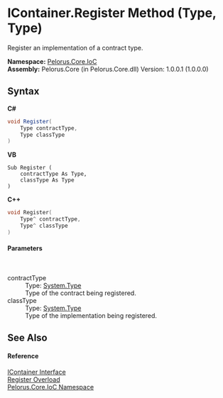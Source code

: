 # IContainer.Register Method (Type, Type)
 

Register an implementation of a contract type.

**Namespace:**&nbsp;<a href="D77506BC">Pelorus.Core.IoC</a><br />**Assembly:**&nbsp;Pelorus.Core (in Pelorus.Core.dll) Version: 1.0.0.1 (1.0.0.0)

## Syntax

**C#**<br />
``` C#
void Register(
	Type contractType,
	Type classType
)
```

**VB**<br />
``` VB
Sub Register ( 
	contractType As Type,
	classType As Type
)
```

**C++**<br />
``` C++
void Register(
	Type^ contractType, 
	Type^ classType
)
```


#### Parameters
&nbsp;<dl><dt>contractType</dt><dd>Type: <a href="http://msdn2.microsoft.com/en-us/library/42892f65" target="_blank">System.Type</a><br />Type of the contract being registered.</dd><dt>classType</dt><dd>Type: <a href="http://msdn2.microsoft.com/en-us/library/42892f65" target="_blank">System.Type</a><br />Type of the implementation being registered.</dd></dl>

## See Also


#### Reference
<a href="E534F261">IContainer Interface</a><br /><a href="1DE2BA86">Register Overload</a><br /><a href="D77506BC">Pelorus.Core.IoC Namespace</a><br />